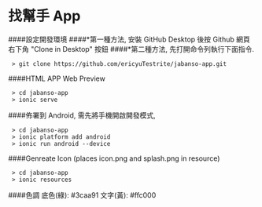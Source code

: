 # 找幫手 App

####設定開發環境
####*第一種方法, 安裝 GitHub Desktop 後按 Github 網頁右下角 "Clone in Desktop" 按鈕
####*第二種方法, 先打開命令列執行下面指令.

     > git clone https://github.com/ericyuTestrite/jabanso-app.git

####HTML APP Web Preview

     > cd jabanso-app
     > ionic serve

####佈署到 Android, 需先將手機開啟開發模式, 

     > cd jabanso-app
     > ionic platform add android
     > ionic run android --device

####Genreate Icon (places icon.png and splash.png in resource)

     > cd jabanso-app
     > ionic resources

####色調 
底色(綠):  #3caa91
文字(黃):  #ffc000